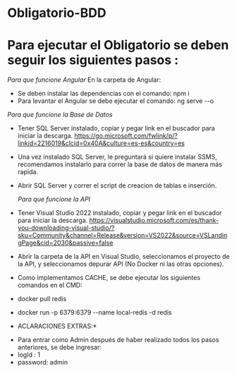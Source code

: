 # Obligatorio-BDD


# Para ejecutar el Obligatorio se deben seguir los siguientes pasos : 

 *Para que funcione Angular*
 En la carpeta de Angular:
- Se deben instalar las dependencias con el comando: npm i
- Para levantar el Angular se debe ejecutar el comando: ng serve --o

*Para que funcione la Base de Datos*

 - Tener SQL Server instalado, copiar y pegar link en el buscador para iniciar la descarga. https://go.microsoft.com/fwlink/p/?linkid=2216019&clcid=0x40A&culture=es-es&country=es
   
 - Una vez instalado SQL Server, le preguntará si quiere instalar SSMS, recomendamos instalarlo para correr la base de datos de manera más rapida.
   
 - Abrir SQL Server y correr el script de creacion de tablas e inserción.
   

   *Para que funcione la API*

 - Tener Visual Studio 2022 instalado, copiar y pegar link en el buscador para iniciar la descarga. https://visualstudio.microsoft.com/es/thank-you-downloading-visual-studio/?sku=Community&channel=Release&version=VS2022&source=VSLandingPage&cid=2030&passive=false

 - Abrir la carpeta de la API en Visual Studio, seleccionamos el proyecto de la API, y seleccionamos depurar API (No Docker ni las otras opciones).

 - Como implementamos CACHE, se debe ejecutar los siguientes comandos en el CMD:
 
 - docker pull redis
 - docker run -p 6379:6379 --name local-redis -d redis




 * ACLARACIONES EXTRAS:*
 - Para entrar como Admin después de haber realizado todos los pasos anteriores, se debe ingresar:
 - logId : 1
 - password: admin